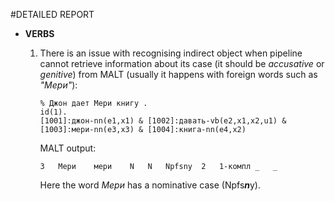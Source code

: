 #DETAILED REPORT

* **VERBS**
	
	1. There is an issue with recognising indirect object when pipeline cannot retrieve information about its case (it should be *accusative* or *genitive*) from MALT (usually it happens with foreign words such as *"Мери"*):
	

		```	
		% Джон дает Мери книгу .
		id(1).
		[1001]:джон-nn(e1,x1) & [1002]:давать-vb(e2,x1,x2,u1) &
		[1003]:мери-nn(e3,x3) & [1004]:книга-nn(e4,x2)				
		```
		
		MALT output:
		

		```
		3	Мери	мери	N	N	Npfsny	2	1-компл	_	_

		```
		
		Here the word *Мери* has a nominative case (Npfs***n***y).